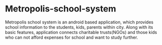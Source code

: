 # Metropolis-school-system
Metropolis school system is an android based application, which provides school information to the students, kids, parents within city. Along with its basic features, application connects charitable trusts(NGOs) and those kids who can not afford expenses for school and want to study further. 

